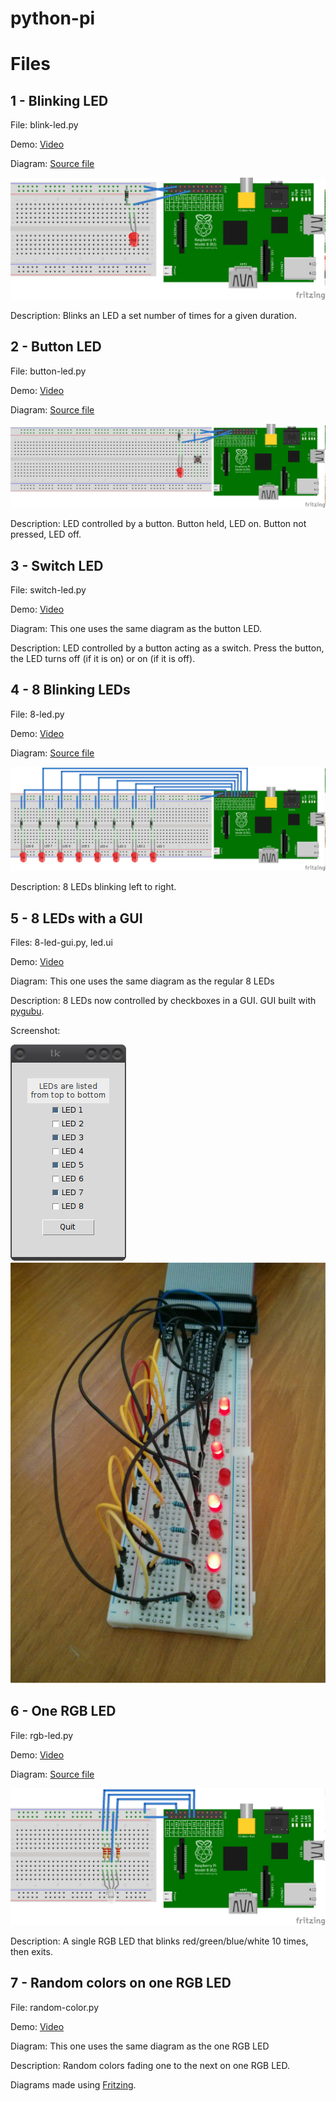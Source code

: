 # python-pi

# Files

## 1 - Blinking LED

File:  blink-led.py

Demo:  [Video](http://youtu.be/VDpIjwQILoo)

Diagram:  [Source file](https://github.com/natalie-/python-pi/blob/master/breadboard/1-led.fzz)

![Diagram](https://github.com/natalie-/python-pi/blob/master/breadboard/1-led.png)

Description:  Blinks an LED a set number of times for a given duration.

## 2 - Button LED

File:  button-led.py

Demo:  [Video](http://youtu.be/SKfqJffWsVQ)

Diagram:  [Source file](https://github.com/natalie-/python-pi/blob/master/breadboard/1-button-led.fzz)

![Diagram](https://github.com/natalie-/python-pi/blob/master/breadboard/1-button-led.png)

Description:  LED controlled by a button.  Button held, LED on.  Button not pressed, LED off.

## 3 - Switch LED

File:  switch-led.py

Demo:  [Video](http://youtu.be/brnC-m0cb90)

Diagram:  This one uses the same diagram as the button LED.

Description:  LED controlled by a button acting as a switch.  Press the button, the LED turns off (if it is on) or on (if it is off).

## 4 - 8 Blinking LEDs

File:  8-led.py

Demo:  [Video](http://youtu.be/EhjjGvgzfOs)

Diagram:  [Source file](https://github.com/natalie-/python-pi/blob/master/breadboard/8-led.fzz)

![Diagram](https://github.com/natalie-/python-pi/blob/master/breadboard/8-led.png)

Description:  8 LEDs blinking left to right.

## 5 - 8 LEDs with a GUI

Files:  8-led-gui.py, led.ui

Demo:  [Video](https://www.youtube.com/watch?v=dQXv1FyIoSA)

Diagram:  This one uses the same diagram as the regular 8 LEDs

Description:  8 LEDs now controlled by checkboxes in a GUI.  GUI built with [pygubu](https://github.com/alejandroautalan/pygubu).

Screenshot:

![GUI](https://github.com/natalie-/python-pi/blob/master/screenshots/GUI.jpg "GUI screenshot")     ![Picture of breadboard](https://github.com/natalie-/python-pi/blob/master/screenshots/breadboard.jpg "Picture of breadboard")

## 6 - One RGB LED

File:  rgb-led.py

Demo:  [Video](https://www.youtube.com/watch?v=CdU0b_Pm4rE)

Diagram:  [Source file](https://github.com/natalie-/python-pi/blob/master/breadboard/rgb-led.fzz)

![Diagram](https://github.com/natalie-/python-pi/blob/master/breadboard/rgb-led.png)

Description:  A single RGB LED that blinks red/green/blue/white 10 times, then exits.

## 7 - Random colors on one RGB LED

File:  random-color.py

Demo:  [Video](https://www.youtube.com/watch?v=09hB7dvITEk)

Diagram:  This one uses the same diagram as the one RGB LED

Description:  Random colors fading one to the next on one RGB LED.


Diagrams made using [Fritzing](http://fritzing.org/download/).
